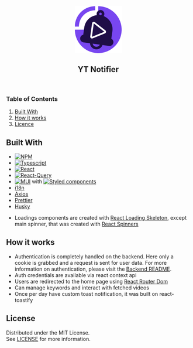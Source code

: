 <div>

<br/>
<p align="center">
    <img src="public/logo-128.png" alt="Logo">
</p>

<h2 align="center">YT Notifier</h2>
</div>

<br/>

<h3>Table of Contents</h3>
  <ol>
    <li><a href="#built-with">Built With</a></li>
    <li><a href="#how-it-works">How it works</a></li>
    <li><a href="#licence">Licence</a></li>
  </ol>

## Built With

* [![NPM][npm-shield]][npm-url]
* [![Typescript][typescript-shield]][typescript-url]
* [![React][react-shield]][react-url]
* [![React-Query][react-query-shield]][react-query-url]
* [![MUI][mui-shield]][mui-url] with [![Styled components][styled-components-shield]][styled-components-url]
* [i18n](https://www.i18next.com/)
* [Axios](https://axios-http.com/)
* [Prettier](https://prettier.io)
* [Husky](https://typicode.github.io/husky)

- Loadings components are created with [React Loading Skeleton](https://www.npmjs.com/package/react-loading-skeleton),
  except main spinner, that was created with [React Spinners](https://www.davidhu.io/react-spinners/)

## How it works

- Authentication is completely handled on the backend.
  Here only a cookie is grabbed and a request is sent for user data.
  For more information on authentication, please visit
  the [Backend README](https://github.com/PatrykKuniczak/YT_Search_Plugin/blob/main/nest-app/README.md).
- Auth credentials are available via react context api
- Users are redirected to the home page using [React Router Dom](https://reactrouter.com/en/main)
- Can manage keywords and interact with fetched videos
- Once per day have custom toast notification, it was built on react-toastify

## License

Distributed under the MIT License.
<br/>
See [LICENSE](https://github.com/PatrykKuniczak/YT_Search_Plugin/blob/main/LICENCE) for more information.

<!-- MARKDOWN LINKS & IMAGES -->

[npm-shield]: https://img.shields.io/badge/NPM-%23CB3837.svg?style=for-the-badge&logo=npm&logoColor=white

[npm-url]: https://www.npmjs.com/

[typescript-shield]: https://img.shields.io/badge/Typescript-3178C6?style=flat-square&logo=typescript&logoColor=white

[typescript-url]: https://www.typescriptlang.org/

[react-shield]: https://img.shields.io/badge/react-%2320232a.svg?style=for-the-badge&logo=react&logoColor=%2361DAFB

[react-url]: https://react.dev/

[react-query-shield]: https://img.shields.io/badge/-React%20Query-FF4154?style=for-the-badge&logo=react%20query&logoColor=white

[react-query-url]: https://tanstack.com/query/v3/

[mui-shield]: https://img.shields.io/badge/MUI-%230081CB.svg?style=for-the-badge&logo=mui&logoColor=white

[mui-url]: https://mui.com/

[styled-components-shield]: https://img.shields.io/badge/styled--components-DB7093?style=for-the-badge&logo=styled-components&logoColor=white

[styled-components-url]: https://styled-components.com/docs/basics

[eslint-url]: https://eslint.org/

[eslint-shield]: https://img.shields.io/badge/ESLint-4B3263?style=for-the-badge&logo=eslint&logoColor=white
